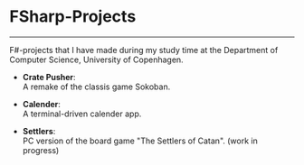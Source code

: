 # FSharp-Projects
-----
F#-projects that I have made during my study time at the Department of Computer Science, University of Copenhagen.

* **Crate Pusher**:  
A remake of the classis game Sokoban.

*  **Calender**:  
A terminal-driven calender app.

*  **Settlers**:  
PC version of the board game "The Settlers of Catan". (work in progress)
